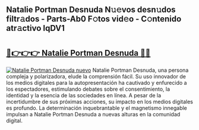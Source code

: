 ## Natalie Portman Desnuda N𝚞𝚎vos desn𝚞dos filtr𝚊dos - Parts-Ab0 F𝚘tos vid𝚎o - C𝚘ntenido atr𝚊ctivo IqDV1

# <h2><a href="http://mbde8z.tromn.icu/?c=Natalie+Portman+Desnuda">🔗👉👉👉 Natalie Portman Desnuda 🔗🔗</a></h2>

[![Natalie Portman Desnuda nuevo](https://i.imgur.com/pEAQMta.gif)](http://mbde8z.tromn.icu/?c=Natalie+Portman+Desnuda)
Natalie Portman Desnuda, una persona compleja y polarizadora, elude la comprensión fácil. Su uso innovador de los medios digitales para la autopresentación ha cautivado y enfurecido a los espectadores, estimulando debates sobre el consentimiento, la identidad y la esencia de las sociedades en línea. A pesar de la incertidumbre de sus próximas acciones, su impacto en los medios digitales es profundo. La determinación inquebrantable y el magnetismo innegable impulsan a Natalie Portman Desnuda a nuevas alturas en la comunidad digital.

